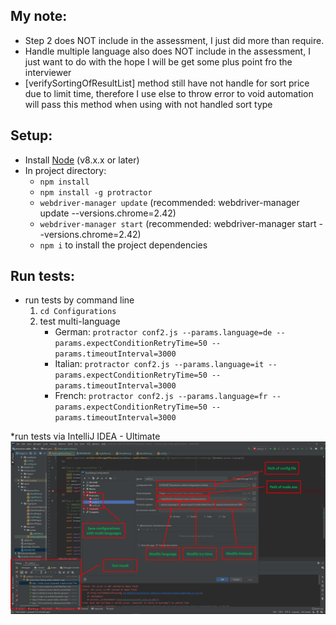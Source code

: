 ## My note:
* Step 2 does NOT include in the assessment, I just did more than require.
* Handle multiple language also does NOT include in the assessment, I just want to do with the hope I will be get some plus point fro the interviewer
* [verifySortingOfResultList] method still have not handle for sort price due to limit time, therefore I use else to throw error to void automation will pass this method when using with not handled sort type

## Setup:
* Install [Node](http://nodejs.org) (v8.x.x or later)
* In project directory:
    * `npm install`
    * `npm install -g protractor`
    * `webdriver-manager update` (recommended:  webdriver-manager update --versions.chrome=2.42)
    * `webdriver-manager start` (recommended:  webdriver-manager start --versions.chrome=2.42)
    * `npm i` to install the project dependencies

## Run tests:
* run tests by command line
    1. `cd Configurations`
    2. test multi-language
        * German: `protractor conf2.js --params.language=de --params.expectConditionRetryTime=50 --params.timeoutInterval=3000`
        * Italian: `protractor conf2.js --params.language=it --params.expectConditionRetryTime=50 --params.timeoutInterval=3000`
        * French: `protractor conf2.js --params.language=fr --params.expectConditionRetryTime=50 --params.timeoutInterval=3000`
        
*run tests via IntelliJ IDEA - Ultimate
![_guidline/media/intelliJ_config.png](_guidline/media/intelliJ_config.png)